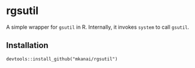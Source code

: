 # rgsutil

A simple wrapper for `gsutil` in R. Internally, it invokes `system` to call `gsutil`.

## Installation
```
devtools::install_github("mkanai/rgsutil")
```
